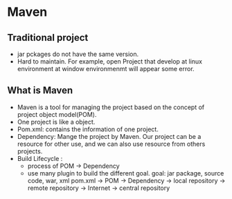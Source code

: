 # Maven

## Traditional project
- jar pckages do not have the same version.
- Hard to maintain. For example, open Project that develop at linux environment at window environmenmt will appear some error.

## What is Maven
- Maven is a tool for managing the project based on the concept of project object model(POM).
- One project is like a object.
- Pom.xml: contains the information of one project.
- Dependency: Mange the project by Maven. Our project can be a resource for other use, and we can also use resource from others projects. 
- Build Lifecycle : 
  - process of POM -> Dependency
  - use many plugin to build the different goal. goal: jar package, source code, war, xml 
pom.xml -> POM -> Dependency -> local repository -> remote repository -> Internet -> central repository
